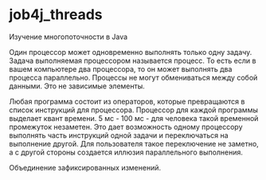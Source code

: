 # job4j_threads
Изучение многопоточности в Java

Один процессор может одновременно выполнять только одну задачу. Задача выполняемая процессором называется процесс. 
То есть если в вашем компьютере два процессора, то он может выполнять два процесса параллельно. 
Процессы не могут обмениваться между собой данными. Это не зависимые элементы.

Любая программа состоит из операторов, которые превращаются в список инструкций для процессора. 
Процессор для каждой программы выделает квант времени. 5 мс - 100 мс - для человека такой временной промежуток незаметен. 
Это дает возможность одному процессору выполнять часть инструкций одной задачи и переключаться на выполнение другой. 
Для пользователя такое переключение не заметно, а с другой стороны создается иллюзия параллельного выполнения.

Объединение зафиксированных изменений.
